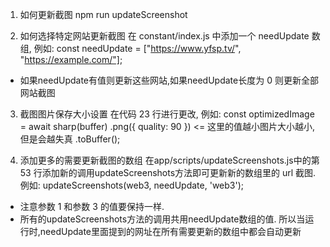 1. 如何更新截图
npm run updateScreenshot

2. 如何选择特定网站更新截图
在 constant/index.js 中添加一个 needUpdate 数组, 例如:
const needUpdate = ["https://www.yfsp.tv/", "https://example.com/"];

* 如果needUpdate有值则更新这些网站,如果needUpdate长度为 0 则更新全部网站截图

3. 截图图片保存大小设置
在代码 23 行进行更改, 例如:
const optimizedImage = await sharp(buffer)
        .png({ quality: 90 })     <= 这里的值越小图片大小越小,但是会越失真
        .toBuffer();

4. 添加更多的需要更新截图的数组
在app/scripts/updateScreenshots.js中的第 53 行添加新的调用updateScreenshots方法即可更新新的数组里的 url 截图. 例如:
updateScreenshots(web3, needUpdate, 'web3'); 

* 注意参数 1 和参数 3 的值要保持一样.
* 所有的updateScreenshots方法的调用共用needUpdate数组的值. 所以当运行时,needUpdate里面提到的网址在所有需要更新的数组中都会自动更新

